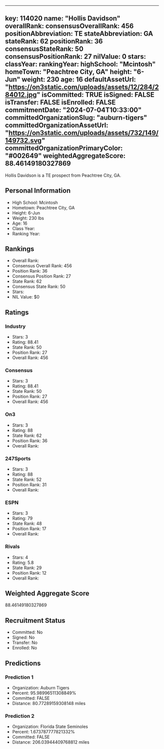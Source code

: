 ---
  key: 114020
  name: "Hollis Davidson"
  overallRank: 
  consensusOverallRank: 456
  positionAbbreviation: TE
  stateAbbreviation: GA
  stateRank: 62
  positionRank: 36
  consensusStateRank: 50
  consensusPositionRank: 27
  nilValue: 0
  stars: 
  classYear: 
  rankingYear: 
  highSchool: "Mcintosh"
  homeTown: "Peachtree City, GA"
  height: "6-Jun"
  weight: 230
  age: 16
  defaultAssetUrl: "https://on3static.com/uploads/assets/12/284/284012.jpg"
  isCommitted: TRUE
  isSigned: FALSE
  isTransfer: FALSE
  isEnrolled: FALSE
  commitmentDate: "2024-07-04T10:33:00"
  committedOrganizationSlug: "auburn-tigers"
  committedOrganizationAssetUrl: "https://on3static.com/uploads/assets/732/149/149732.svg"
  committedOrganizationPrimaryColor: "#002649"
  weightedAggregateScore: 88.46149180327869
  ---
  
  Hollis Davidson is a TE prospect from Peachtree City, GA.
  
  ## Personal Information
  - High School: Mcintosh
  - Hometown: Peachtree City, GA
  - Height: 6-Jun
  - Weight: 230 lbs
  - Age: 16
  - Class Year: 
  - Ranking Year: 
  
  ## Rankings
  - Overall Rank: 
  - Consensus Overall Rank: 456
  - Position Rank: 36
  - Consensus Position Rank: 27
  - State Rank: 62
  - Consensus State Rank: 50
  - Stars: 
  - NIL Value: $0
  
  ## Ratings
  
  ### Industry
  - Stars: 3
  - Rating: 88.41
  - State Rank: 50
  - Position Rank: 27
  - Overall Rank: 456
  
  ### Consensus
  - Stars: 3
  - Rating: 88.41
  - State Rank: 50
  - Position Rank: 27
  - Overall Rank: 456
  
  ### On3
  - Stars: 3
  - Rating: 88
  - State Rank: 62
  - Position Rank: 36
  - Overall Rank: 
  
  ### 247Sports
  - Stars: 3
  - Rating: 88
  - State Rank: 52
  - Position Rank: 31
  - Overall Rank: 
  
  ### ESPN
  - Stars: 3
  - Rating: 79
  - State Rank: 48
  - Position Rank: 17
  - Overall Rank: 
  
  ### Rivals
  - Stars: 4
  - Rating: 5.8
  - State Rank: 29
  - Position Rank: 12
  - Overall Rank: 
  
  ## Weighted Aggregate Score
  88.46149180327869
  
  ## Recruitment Status
  - Committed: No
  - Signed: No
  - Transfer: No
  - Enrolled: No
  
  
  
  ## Predictions
  
  ### Prediction 1
  - Organization: Auburn Tigers
  - Percent: 95.98996511308849%
  - Committed: FALSE
  - Distance: 80.77289159308148 miles
  
  ### Prediction 2
  - Organization: Florida State Seminoles
  - Percent: 1.673787777821332%
  - Committed: FALSE
  - Distance: 206.03944409768812 miles
  